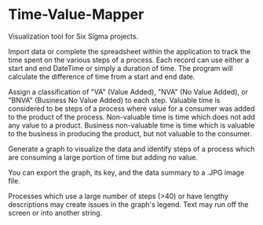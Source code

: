 # Time-Value-Mapper
Visualization tool for Six Sigma projects.

Import data or complete the spreadsheet within the application to track the time spent on the various steps of a process.
Each record can use either a start and end DateTime or simply a duration of time. The program will calculate the difference of time
from a start and end date.

Assign a classification of "VA" (Value Added), "NVA" (No Value Added), or "BNVA" (Business No Value Added) to each step. 
Valuable time is considered to be steps of a process where value for a consumer was added to the product of the process. 
Non-valuable time is time which does not add any value to a product.
Business non-valuable time is time which is valuable to the business in producing the product, but not valuable to the consumer.

Generate a graph to visualize the data and identify steps of a process which are consuming a large portion of time but adding no value.

You can export the graph, its key, and the data summary to a .JPG image file.

Processes which use a large number of steps (>40) or have lengthy descriptions may create issues in the graph's legend.
Text may run off the screen or into another string. 
